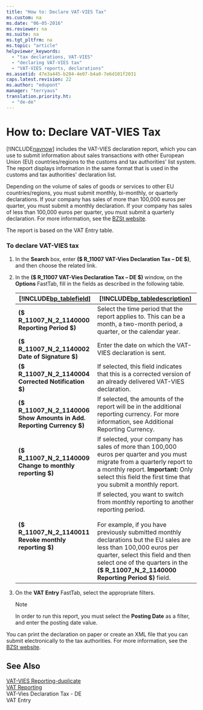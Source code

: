 ```yaml
---
title: "How to: Declare VAT-VIES Tax"
ms.custom: na
ms.date: "06-05-2016"
ms.reviewer: na
ms.suite: na
ms.tgt_pltfrm: na
ms.topic: "article"
helpviewer_keywords: 
  - "tax declarations, VAT-VIES"
  - "declaring VAT-VIES tax"
  - "VAT-VIES reports, declarations"
ms.assetid: 47e3a445-b284-4e07-b4a0-7e6d101f2031
caps.latest.revision: 22
ms.author: "edupont"
manager: "terryaus"
translation.priority.ht: 
  - "de-de"
---
```

# How to: Declare VAT-VIES Tax
[!INCLUDE[navnow](../../ApplicationDesign/includes/navnow_md.md)] includes the VAT\-VIES declaration report, which you can use to submit information about sales transactions with other European Union \(EU\) countries\/regions to the customs and tax authorities' list system. The report displays information in the same format that is used in the customs and tax authorities' declaration list.  
  
 Depending on the volume of sales of goods or services to other EU countries\/regions, you must submit monthly, bi\-monthly, or quarterly declarations. If your company has sales of more than 100,000 euros per quarter, you must submit a monthly declaration. If your company has sales of less than 100,000 euros per quarter, you must submit a quarterly declaration. For more information, see the [BZSt website](http://go.microsoft.com/fwlink/?LinkId=204368).  
  
 The report is based on the VAT Entry table.  
  
### To declare VAT\-VIES tax  
  
1.  In the **Search** box, enter **\($ R\_11007 VAT\-Vies Declaration Tax – DE $\)**, and then choose the related link.  
  
2.  In the **\($ R\_11007 VAT\-Vies Declaration Tax – DE $\)** window, on the **Options** FastTab, fill in the fields as described in the following table.  
  
    |[!INCLUDE[bp_tablefield](../../ApplicationDesign/includes/bp_tablefield_md.md)]|[!INCLUDE[bp_tabledescription](../../ApplicationDesign/includes/bp_tabledescription_md.md)]|  
    |---------------------------------|---------------------------------------|  
    |**\($ R\_11007\_N\_2\_1140000 Reporting Period $\)**|Select the time period that the report applies to. This can be a month, a two\-month period, a quarter, or the calendar year.|  
    |**\($ R\_11007\_N\_2\_1140002 Date of Signature $\)**|Enter the date on which the VAT\-VIES declaration is sent.|  
    |**\($ R\_11007\_N\_2\_1140004 Corrected Notification $\)**|If selected, this field indicates that this is a corrected version of an already delivered VAT\-VIES declaration.|  
    |**\($ R\_11007\_N\_2\_1140006 Show Amounts in Add. Reporting Currency $\)**|If selected, the amounts of the report will be in the additional reporting currency. For more information, see Additional Reporting Currency.|  
    |**\($ R\_11007\_N\_2\_1140009 Change to monthly reporting $\)**|If selected, your company has sales of more than 100,000 euros per quarter and you must migrate from a quarterly report to a monthly report. **Important:**  Only select this field the first time that you submit a monthly report.|  
    |**\($ R\_11007\_N\_2\_1140011 Revoke monthly reporting $\)**|If selected, you want to switch from monthly reporting to another reporting period.<br /><br /> For example, if you have previously submitted monthly declarations but the EU sales are less than 100,000 euros per quarter, select this field and then select one of the quarters in the **\($ R\_11007\_N\_2\_1140000 Reporting Period $\)** field.|  
  
3.  On the **VAT Entry** FastTab, select the appropriate filters.  
  
    > [!NOTE]  
    >  In order to run this report, you must select the **Posting Date** as a filter, and enter the posting date value.  
  
 You can print the declaration on paper or create an XML file that you can submit electronically to the tax authorities. For more information, see the [BZSt website](http://go.microsoft.com/fwlink/?LinkId=204368).  
  
## See Also  
 [VAT\-VIES Reporting\-duplicate](../../LocalFunctionalityForMicrosoftDynamicsNav2016/Austria/vat-vies-reporting-duplicate.md)   
 [VAT Reporting](../../LocalFunctionalityForMicrosoftDynamicsNav2016/Austria/vat-reporting.md)   
 VAT\-Vies Declaration Tax \- DE   
 VAT Entry